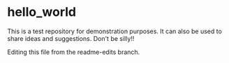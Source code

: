 # hello_world
This is a test repository for demonstration purposes. It can also be used to share ideas and suggestions. Don't be silly!!

Editing this file from the readme-edits branch.
